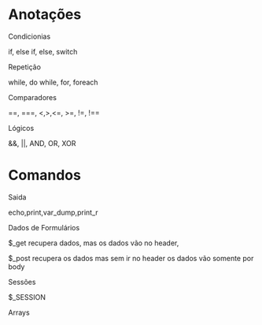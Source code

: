 <h1>Anotações</h1>

<p>Condicionias</p>

if, else if, else, switch

<p>Repetição</p>

while, do while, for, foreach

<p>Comparadores</p>

==, ===, <,>,<=, >=, !=, !==

<p>Lógicos</p>

&&, ||, AND, OR, XOR

<h1>Comandos</h1>

<p>Saida</p>

echo,print,var_dump,print_r

<p>Dados de Formulários</p>
$_get recupera dados, mas os dados vão no header,

$_post recupera os dados mas sem ir no header os dados vão somente por body


<p>Sessões</p>
$_SESSION

<p>Arrays</p>
